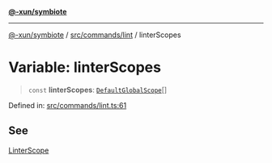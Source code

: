 [**@-xun/symbiote**](../../../../README.md)

***

[@-xun/symbiote](../../../../README.md) / [src/commands/lint](../README.md) / linterScopes

# Variable: linterScopes

> `const` **linterScopes**: [`DefaultGlobalScope`](../../../configure/enumerations/DefaultGlobalScope.md)[]

Defined in: [src/commands/lint.ts:61](https://github.com/Xunnamius/symbiote/blob/450d03a1056a8788295047b24c95dce90c4543b9/src/commands/lint.ts#L61)

## See

[LinterScope](../../../configure/enumerations/DefaultGlobalScope.md)
